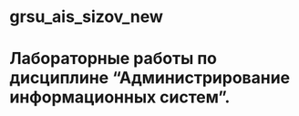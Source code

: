 # grsu_ais_sizov_new
# Лабораторные работы по дисциплине “Администрирование информационных систем”.
